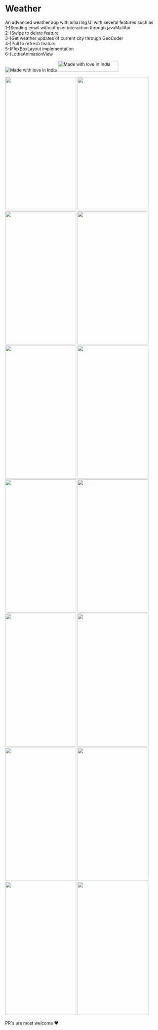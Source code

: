 # Weather
An advanced weather app with amazing UI with several features such as\
1-)Sending email without user interaction through javaMailApi\
2-)Swipe to delete feature\
3-)Get weather updates of current city through GeoCoder\
4-)Pull to refresh feature\
5-)FlexBoxLayout implementation\
6-)LottieAnimationView


<p float="left" background-color="#82a43a">
<img src="https://forthebadge.com/images/badges/built-for-android.svg" alt="Made with love in India">
<!-- <img src="https://forthebadge.com/images/badges/built-with-love.svg" alt="Made with love in India"> -->
    <img src="https://madewithlove.now.sh/in?heart=true&template=flat-square" width=195 height=35 alt="Made with love in India">

</p>
<p float="left">
    <img src="https://user-images.githubusercontent.com/60043003/105570809-7a54d680-5d71-11eb-9f89-a60558aedb80.jpg" width=230 height=430>
    <img src="https://user-images.githubusercontent.com/60043003/105570811-7b860380-5d71-11eb-811c-1b97f4e7dd85.jpg" width=230 height=430>
        <img src="https://user-images.githubusercontent.com/60043003/105570828-817be480-5d71-11eb-94ca-70257bf30fe0.jpg" width=230 height=430>
    <img src="https://user-images.githubusercontent.com/60043003/105570813-7c1e9a00-5d71-11eb-839a-8e84e217e36d.jpg" width=230 height=430>
    <img src="https://user-images.githubusercontent.com/60043003/105570814-7cb73080-5d71-11eb-9e49-fa896a2ecff2.jpg" width=230 height=430>
        <img src="https://user-images.githubusercontent.com/60043003/105570827-817be480-5d71-11eb-9017-f43422e171ab.jpg" width=230 height=430>
    <img src="https://user-images.githubusercontent.com/60043003/105570815-7d4fc700-5d71-11eb-9281-e3bfa001848c.jpg" width=230 height=430>
    <img src="https://user-images.githubusercontent.com/60043003/105570818-7de85d80-5d71-11eb-8f83-c735168637da.jpg" width=230 height=430>
    <img src="https://user-images.githubusercontent.com/60043003/105570819-7e80f400-5d71-11eb-8d87-1daee6aa6ca7.jpg" width=230 height=430>
    <img src="https://user-images.githubusercontent.com/60043003/105570820-7f198a80-5d71-11eb-9a40-52ba7621c124.jpg" width=230 height=430>
    <img src="https://user-images.githubusercontent.com/60043003/105570821-7f198a80-5d71-11eb-88d7-98af35c23fba.jpg" width=230 height=430>
        <img src="https://user-images.githubusercontent.com/60043003/105570825-80e34e00-5d71-11eb-8b9d-ebdb053a5199.jpg" width=230 height=430>
    <img src="https://user-images.githubusercontent.com/60043003/105570822-7fb22100-5d71-11eb-8f70-3e0c44442fdc.jpg" width=230 height=430>
    <img src="https://user-images.githubusercontent.com/60043003/105570824-804ab780-5d71-11eb-9ce6-ea6d49a37d4d.jpg" width=230 height=430>

</p>




PR's are most welcome 
:heart:
